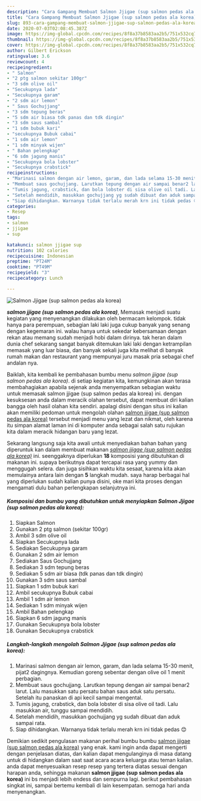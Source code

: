 ```yaml
---
description: "Cara Gampang Membuat Salmon Jjigae (sup salmon pedas ala korea), Anti Gagal"
title: "Cara Gampang Membuat Salmon Jjigae (sup salmon pedas ala korea), Anti Gagal"
slug: 893-cara-gampang-membuat-salmon-jjigae-sup-salmon-pedas-ala-korea-anti-gagal
date: 2020-07-03T02:08:45.387Z
image: https://img-global.cpcdn.com/recipes/8f8a37b8583aa2b5/751x532cq70/salmon-jjigae-sup-salmon-pedas-ala-korea-foto-resep-utama.jpg
thumbnail: https://img-global.cpcdn.com/recipes/8f8a37b8583aa2b5/751x532cq70/salmon-jjigae-sup-salmon-pedas-ala-korea-foto-resep-utama.jpg
cover: https://img-global.cpcdn.com/recipes/8f8a37b8583aa2b5/751x532cq70/salmon-jjigae-sup-salmon-pedas-ala-korea-foto-resep-utama.jpg
author: Gilbert Erickson
ratingvalue: 3.6
reviewcount: 4
recipeingredient:
- " Salmon"
- "2 ptg salmon sekitar 100gr"
- "3 sdm olive oil"
- "Secukupnya lada"
- "Secukupnya garam"
- "2 sdm air lemon"
- " Saus Gochujjang"
- "3 sdm tepung beras"
- "5 sdm air biasa tdk panas dan tdk dingin"
- "3 sdm saus sambal"
- "1 sdm bubuk kari"
- "secukupnya Bubuk cabai"
- "1 sdm air lemon"
- "1 sdm minyak wijen"
- " Bahan pelengkap"
- "6 sdm jagung manis"
- "Secukupnya bola lobster"
- "Secukupnya crabstick"
recipeinstructions:
- "Marinasi salmon dengan air lemon, garam, dan lada selama 15-30 menit, pijat2 dagingnya. Kemudian goreng sebentar dengan olive oil 1 menit perbagian."
- "Membuat saus gochujjang. Larutkan tepung dengan air sampai benar2 larut. Lalu masukkan satu persatu bahan saus aduk satu persatu. Setelah itu panaskan di api kecil sampai mengental."
- "Tumis jagung, crabstick, dan bola lobster di sisa olive oil tadi. Lalu masukkan air, tunggu sampai mendidih."
- "Setelah mendidih, masukkan gochujjang yg sudah dibuat dan aduk sampai rata."
- "Siap dihidangkan. Warnanya tidak terlalu merah krn ini tidak pedas 😊"
categories:
- Resep
tags:
- salmon
- jjigae
- sup

katakunci: salmon jjigae sup 
nutrition: 102 calories
recipecuisine: Indonesian
preptime: "PT24M"
cooktime: "PT49M"
recipeyield: "3"
recipecategory: Lunch

---
```



![Salmon Jjigae (sup salmon pedas ala korea)](https://img-global.cpcdn.com/recipes/8f8a37b8583aa2b5/751x532cq70/salmon-jjigae-sup-salmon-pedas-ala-korea-foto-resep-utama.jpg)

<b><i>salmon jjigae (sup salmon pedas ala korea)</i></b>, Memasak menjadi suatu kegiatan yang menyenangkan dilakukan oleh bermacam kelompok. tidak hanya para perempuan, sebagian laki laki juga cukup banyak yang senang dengan kegemaran ini. walau hanya untuk sekedar kebersamaan dengan rekan atau memang sudah menjadi hobi dalam dirinya. tak heran dalam dunia chef sekarang sangat banyak ditemukan laki laki dengan ketrampilan memasak yang luar biasa, dan banyak sekali juga kita melihat di banyak rumah makan dan restaurant yang mempunyai juru masak pria sebagai chef andalan nya.

Baiklah, kita kembali ke pembahasan bumbu menu <i>salmon jjigae (sup salmon pedas ala korea)</i>. di setiap kegiatan kita, kemungkinan akan terasa membahagiakan apabila sejenak anda menyempatkan sebagian waktu untuk memasak salmon jjigae (sup salmon pedas ala korea) ini. dengan kesuksesan anda dalam meracik olahan tersebut, dapat membuat diri kalian bangga oleh hasil olahan kita sendiri. apalagi disini dengan situs ini kalian akan memiliki pedoman untuk mengolah olahan <u>salmon jjigae (sup salmon pedas ala korea)</u> tersebut menjadi menu yang lezat dan nikmat, oleh karena itu simpan alamat laman ini di komputer anda sebagai salah satu rujukan kita dalam meracik hidangan baru yang lezat.




Sekarang langsung saja kita awali untuk menyediakan bahan bahan yang diperuntuk kan dalam membuat makanan <u><i>salmon jjigae (sup salmon pedas ala korea)</i></u> ini. seenggaknya diperlukan <b>18</b> komposisi yang dibutuhkan di makanan ini. supaya berikutnya dapat tercapai rasa yang yummy dan menggugah selera. dan juga sisihkan waktu kita sesaat, karena kita akan memulainya antara lain dengan <b>5</b> langkah mudah. saya harap berbagai hal yang diperlukan sudah kalian punya disini, oke mari kita proses dengan mengamati dulu bahan perlengkapan selanjutnya ini.

<!--inarticleads1-->

##### Komposisi dan bumbu yang dibutuhkan untuk menyiapkan Salmon Jjigae (sup salmon pedas ala korea):

1. Siapkan  Salmon
1. Gunakan 2 ptg salmon (sekitar 100gr)
1. Ambil 3 sdm olive oil
1. Siapkan Secukupnya lada
1. Sediakan Secukupnya garam
1. Gunakan 2 sdm air lemon
1. Sediakan  Saus Gochujjang
1. Sediakan 3 sdm tepung beras
1. Sediakan 5 sdm air biasa (tdk panas dan tdk dingin)
1. Gunakan 3 sdm saus sambal
1. Siapkan 1 sdm bubuk kari
1. Ambil secukupnya Bubuk cabai
1. Ambil 1 sdm air lemon
1. Sediakan 1 sdm minyak wijen
1. Ambil  Bahan pelengkap
1. Siapkan 6 sdm jagung manis
1. Gunakan Secukupnya bola lobster
1. Gunakan Secukupnya crabstick




<!--inarticleads2-->

##### Langkah-langkah mengolah Salmon Jjigae (sup salmon pedas ala korea):

1. Marinasi salmon dengan air lemon, garam, dan lada selama 15-30 menit, pijat2 dagingnya. Kemudian goreng sebentar dengan olive oil 1 menit perbagian.
1. Membuat saus gochujjang. Larutkan tepung dengan air sampai benar2 larut. Lalu masukkan satu persatu bahan saus aduk satu persatu. Setelah itu panaskan di api kecil sampai mengental.
1. Tumis jagung, crabstick, dan bola lobster di sisa olive oil tadi. Lalu masukkan air, tunggu sampai mendidih.
1. Setelah mendidih, masukkan gochujjang yg sudah dibuat dan aduk sampai rata.
1. Siap dihidangkan. Warnanya tidak terlalu merah krn ini tidak pedas 😊




Demikian sedikit pengulasan makanan perihal bumbu bumbu <u>salmon jjigae (sup salmon pedas ala korea)</u> yang enak. kami ingin anda dapat mengerti dengan penjelasan diatas, dan kalian dapat mengulanginya di masa datang untuk di hidangkan dalam saat saat acara acara keluarga atau teman kalian. anda dapat menyesuaikan resep resep yang tertera diatas sesuai dengan harapan anda, sehingga makanan <b>salmon jjigae (sup salmon pedas ala korea)</b> ini bs menjadi lebih endess dan sempurna lagi. berikut pembahasan singkat ini, sampai bertemu kembali di lain kesempatan. semoga hari anda menyenangkan.
